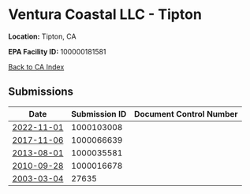 # Ventura Coastal LLC - Tipton

**Location:** Tipton, CA

**EPA Facility ID:** 100000181581

[Back to CA Index](../../index.md)

## Submissions

| Date | Submission ID | Document Control Number |
|------|--------------|-------------------------|
| [2022-11-01](submissions/1000103008.md) | 1000103008 |  |
| [2017-11-06](submissions/1000066639.md) | 1000066639 |  |
| [2013-08-01](submissions/1000035581.md) | 1000035581 |  |
| [2010-09-28](submissions/1000016678.md) | 1000016678 |  |
| [2003-03-04](submissions/27635.md) | 27635 |  |
